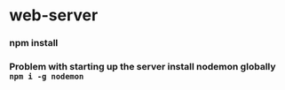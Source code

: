 # web-server
### npm install
### Problem with starting up the server install nodemon globally `npm i -g nodemon`